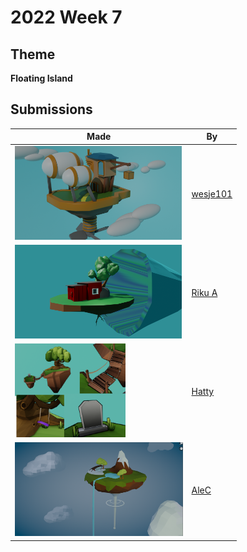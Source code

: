 # 2022 Week 7


## Theme

**Floating Island**


## Submissions

| Made | By |
|------|----|
| <img src="./wesje101/Floating_Island3.png" height="150" /> | [wesje101](./wesje101/) |
| <img src="./RikuA/FloatingIsland.png" height="150" /> | [Riku A](./RikuA/) |
| <img src="./Hatty/elfcorjl-3.png" height="150" /> | [Hatty](./Hatty/) |
| <img src="./AleC/unknown.png" height="150" /> | [AleC](./AleC/) |
